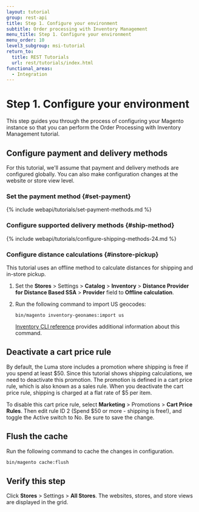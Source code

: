 ```yaml
---
layout: tutorial
group: rest-api
title: Step 1. Configure your environment
subtitle: Order processing with Inventory Management
menu_title: Step 1. Configure your environment
menu_order: 10
level3_subgroup: msi-tutorial
return_to:
  title: REST Tutorials
  url: rest/tutorials/index.html
functional_areas:
  - Integration
--- 
```

 
# Step 1. Configure your environment

This step guides you through the process of configuring your Magento instance so that you can perform the Order Processing with Inventory Management tutorial.

## Configure payment and delivery methods

For this tutorial, we'll assume that payment and delivery methods are configured globally. You can also make configuration changes at the website or store view level.

### Set the payment method {#set-payment}

{% include webapi/tutorials/set-payment-methods.md %}

### Configure supported delivery methods {#ship-method}

{% include webapi/tutorials/configure-shipping-methods-24.md %}

### Configure distance calculations {#instore-pickup}

This tutorial uses an offline method to calculate distances for shipping and in-store pickup.

1. Set the **Stores** > Settings > **Catalog** > **Inventory** > **Distance Provider for Distance Based SSA** > **Provider** field to **Offline calculation**.

1. Run the following command to import US geocodes:

   `bin/magento inventory-geonames:import us`

   [Inventory CLI reference]({{page.baseurl}}/inventory/inventory-cli-reference.html#import-geocodes) provides additional information about this command.

## Deactivate a cart price rule

By default, the Luma store includes a promotion where shipping is free if you spend at least $50. Since this tutorial shows shipping calculations, we need to deactivate this promotion. The promotion is defined in a cart price rule, which is also known as a sales rule. When you deactivate the cart price rule, shipping is charged at a flat rate of $5 per item.

To disable this cart price rule, select **Marketing** > Promotions > **Cart Price Rules**. Then edit rule ID 2 (Spend $50 or more - shipping is free!), and toggle the Active switch to No. Be sure to save the change.

## Flush the cache

Run the following command to cache the changes in configuration.

```bash
bin/magento cache:flush
```

## Verify this step

Click **Stores** > Settings > **All Stores**. The websites, stores, and store views are displayed in the grid.
